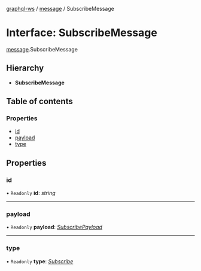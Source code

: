 [graphql-ws](../README.md) / [message](../modules/message.md) / SubscribeMessage

# Interface: SubscribeMessage

[message](../modules/message.md).SubscribeMessage

## Hierarchy

* **SubscribeMessage**

## Table of contents

### Properties

- [id](message.subscribemessage.md#id)
- [payload](message.subscribemessage.md#payload)
- [type](message.subscribemessage.md#type)

## Properties

### id

• `Readonly` **id**: *string*

___

### payload

• `Readonly` **payload**: [*SubscribePayload*](message.subscribepayload.md)

___

### type

• `Readonly` **type**: [*Subscribe*](../enums/message.messagetype.md#subscribe)
